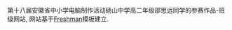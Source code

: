 
第十八届安徽省中小学电脑制作活动砀山中学高二年级邵思远同学的参赛作品-班级网站, 网站基于[Freshman](http://github.com/yulijia/freshman)模板建立. 

